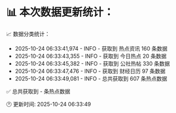 📊 本次数据更新统计：
==========================

📈 数据分类统计：
- 2025-10-24 06:33:41,974 - INFO - 获取到 热点资讯 160 条数据
- 2025-10-24 06:33:43,355 - INFO - 获取到 今日热点 20 条数据
- 2025-10-24 06:33:45,382 - INFO - 获取到 公社热帖 330 条数据
- 2025-10-24 06:33:47,476 - INFO - 获取到 财经日历 97 条数据
- 2025-10-24 06:33:49,081 - INFO - 总共获取到 607 条热点数据

✅ 总共获取到 - 条热点数据

🕐 更新时间: 2025-10-24 06:33:49
